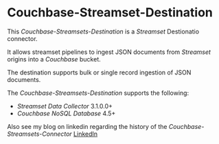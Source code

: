 # Couchbase-Streamset-Destination

This *Couchbase-Streamsets-Destination* is a *Streamset* Destionatio connector.

It allows streamset pipelines to ingest JSON documents from *Streamset* origins into a *Couchbase* bucket.

The destination supports bulk or single record ingestion of JSON documents.

The *Couchbase-Streamsets-Destination* supports the following:

- *Streamset Data Collector* 3.1.0.0+
- *Couchbase NoSQL Database* 4.5+

Also see my blog on linkedin regarding the history of the *Couchbase-Streamsets-Connector*
[LinkedIn](https://www.linkedin.com/pulse/ingesting-data-couchbase-nosql-database-using-nick-cadenhead)
